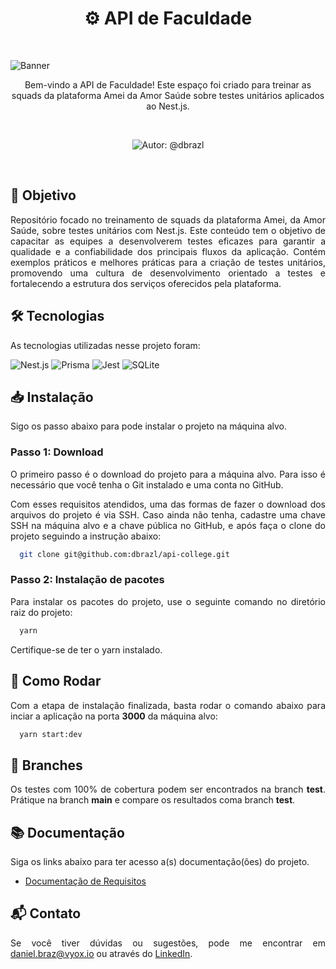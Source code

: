 <h1 align="center">⚙️ API de Faculdade</h1>
<br>

![Banner](https://github-dbrazl.s3.us-east-1.amazonaws.com/api-college/banner.svg?v=1.0.0)

<p align="center">
  Bem-vindo a API de Faculdade! Este espaço foi criado para treinar as squads da plataforma Amei da Amor Saúde sobre testes unitários aplicados ao Nest.js.
</p>

<br>
<p align="center">
  <img src="https://img.shields.io/badge/autor-@dbrazl-FB8C00?style=flat" alt="Autor: @dbrazl">
</p>
<br>

## 🎯 Objetivo

<p align="justify">
  Repositório focado no treinamento de squads da plataforma Amei, da Amor Saúde, sobre testes unitários com Nest.js. Este conteúdo tem o objetivo de capacitar as equipes a desenvolverem testes eficazes para garantir a qualidade e a confiabilidade dos principais fluxos da aplicação. Contém exemplos práticos e melhores práticas para a criação de testes unitários, promovendo uma cultura de desenvolvimento orientado a testes e fortalecendo a estrutura dos serviços oferecidos pela plataforma.
</p>

## 🛠 Tecnologias

<p align="justify">
  As tecnologias utilizadas nesse projeto foram:
</p>

![Nest.js](https://img.shields.io/badge/Nest.js-333333?style=flat&logo=nestjs&logoColor=E0234E)
![Prisma](https://img.shields.io/badge/Prisma-333333?style=flat&logo=prisma)
![Jest](https://img.shields.io/badge/Jest-333333?style=flat&logo=jest&logoColor=C8431B)
![SQLite](https://img.shields.io/badge/SQLite-333333?style=flat&logo=sqlite&logoColor=107BC4)

## 📥 Instalação

Sigo os passo abaixo para pode instalar o projeto na máquina alvo.

### Passo 1: Download

<p align="justify">
  O primeiro passo é o download do projeto para a máquina alvo. Para isso é necessário que você tenha o Git instalado e uma conta no GitHub.
</p>
<p align="justify">
  Com esses requisitos atendidos, uma das formas de fazer o download dos arquivos do projeto é via SSH. Caso ainda não tenha, cadastre uma chave SSH na máquina alvo e a chave pública no GitHub, e após faça o clone do projeto seguindo a instrução abaixo:
</p>

```bash
  git clone git@github.com:dbrazl/api-college.git
```

### Passo 2: Instalação de pacotes

<p align="justify">
  Para instalar os pacotes do projeto, use o seguinte comando no diretório raiz do projeto:
</p>

```bash
  yarn
```

<p align="justify">
  Certifique-se de ter o yarn instalado.
</p>

## 🚀 Como Rodar

<p align="justify">
  Com a etapa de instalação finalizada, basta rodar o comando abaixo para inciar a aplicação na porta <strong>3000</strong> da máquina alvo:
</p>

```bash
  yarn start:dev
```

## 🌱 Branches

<p align="justify">
  Os testes com 100% de cobertura podem ser encontrados na branch <strong>test</strong>. Prátique na branch <strong>main</strong> e compare os resultados coma branch <strong>test</strong>.
</p>

## 📚 Documentação

<p align="justify">
  Siga os links abaixo para ter acesso a(s) documentação(ões) do projeto.
</p>

- [Documentação de Requisitos](./docs/REQUIREMENTS_DOCUMENT.md)

## 📬 Contato

<p align="justify">
  Se você tiver dúvidas ou sugestões, pode me encontrar em <a href="mailto:daniel.braz@vyox.io">daniel.braz@vyox.io</a> ou através do <a href="https://www.linkedin.com/in/dbrazl/">LinkedIn</a>.
</p>
